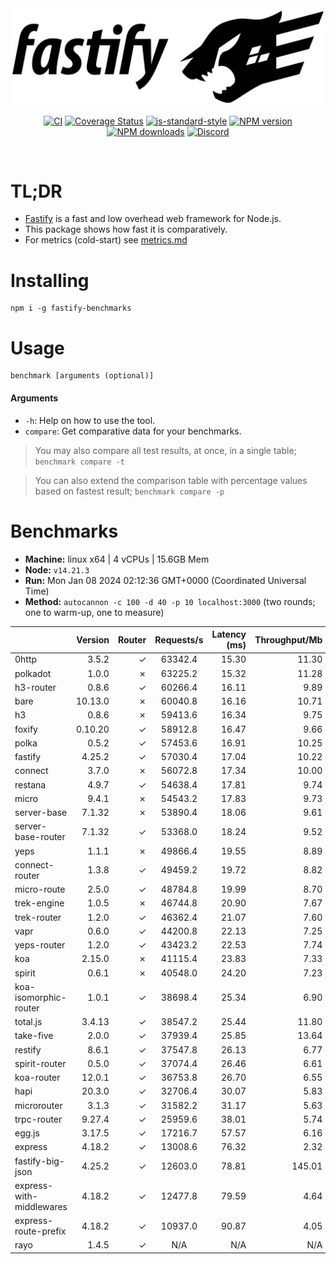 <div align="center">
  <img src="https://github.com/fastify/graphics/raw/HEAD/fastify-landscape-outlined.svg" width="650" height="auto"/>
</div>

<div align="center">

[![CI](https://github.com/fastify/fastify/workflows/ci/badge.svg)](https://github.com/fastify/fastify/actions/workflows/ci.yml)
[![Coverage Status](https://coveralls.io/repos/github/fastify/fastify/badge.svg?branch=master)](https://coveralls.io/github/fastify/fastify?branch=master)
[![js-standard-style](https://img.shields.io/badge/code%20style-standard-brightgreen.svg?style=flat)](http://standardjs.com/)
[![NPM version](https://img.shields.io/npm/v/fastify.svg?style=flat)](https://www.npmjs.com/package/fastify)
[![NPM downloads](https://img.shields.io/npm/dm/fastify.svg?style=flat)](https://www.npmjs.com/package/fastify) [![Discord](https://img.shields.io/discord/725613461949906985)](https://discord.gg/fastify)

</div>
<br />

# TL;DR

* [Fastify](https://github.com/fastify/fastify) is a fast and low overhead web framework for Node.js.
* This package shows how fast it is comparatively.
* For metrics (cold-start) see [metrics.md](./METRICS.md)

# Installing

```
npm i -g fastify-benchmarks
```

# Usage

```
benchmark [arguments (optional)]
```

#### Arguments

* `-h`: Help on how to use the tool.
* `compare`: Get comparative data for your benchmarks.

> You may also compare all test results, at once, in a single table; `benchmark compare -t`

> You can also extend the comparison table with percentage values based on fastest result; `benchmark compare -p`
# Benchmarks

* __Machine:__ linux x64 | 4 vCPUs | 15.6GB Mem
* __Node:__ `v14.21.3`
* __Run:__ Mon Jan 08 2024 02:12:36 GMT+0000 (Coordinated Universal Time)
* __Method:__ `autocannon -c 100 -d 40 -p 10 localhost:3000` (two rounds; one to warm-up, one to measure)

|                          | Version | Router | Requests/s | Latency (ms) | Throughput/Mb |
| :--                      | --:     | --:    | :-:        | --:          | --:           |
| 0http                    | 3.5.2   | ✓      | 63342.4    | 15.30        | 11.30         |
| polkadot                 | 1.0.0   | ✗      | 63225.2    | 15.32        | 11.28         |
| h3-router                | 0.8.6   | ✓      | 60266.4    | 16.11        | 9.89          |
| bare                     | 10.13.0 | ✗      | 60040.8    | 16.16        | 10.71         |
| h3                       | 0.8.6   | ✗      | 59413.6    | 16.34        | 9.75          |
| foxify                   | 0.10.20 | ✓      | 58912.8    | 16.47        | 9.66          |
| polka                    | 0.5.2   | ✓      | 57453.6    | 16.91        | 10.25         |
| fastify                  | 4.25.2  | ✓      | 57030.4    | 17.04        | 10.22         |
| connect                  | 3.7.0   | ✗      | 56072.8    | 17.34        | 10.00         |
| restana                  | 4.9.7   | ✓      | 54638.4    | 17.81        | 9.74          |
| micro                    | 9.4.1   | ✗      | 54543.2    | 17.83        | 9.73          |
| server-base              | 7.1.32  | ✗      | 53890.4    | 18.06        | 9.61          |
| server-base-router       | 7.1.32  | ✓      | 53368.0    | 18.24        | 9.52          |
| yeps                     | 1.1.1   | ✗      | 49866.4    | 19.55        | 8.89          |
| connect-router           | 1.3.8   | ✓      | 49459.2    | 19.72        | 8.82          |
| micro-route              | 2.5.0   | ✓      | 48784.8    | 19.99        | 8.70          |
| trek-engine              | 1.0.5   | ✗      | 46744.8    | 20.90        | 7.67          |
| trek-router              | 1.2.0   | ✓      | 46362.4    | 21.07        | 7.60          |
| vapr                     | 0.6.0   | ✓      | 44200.8    | 22.13        | 7.25          |
| yeps-router              | 1.2.0   | ✓      | 43423.2    | 22.53        | 7.74          |
| koa                      | 2.15.0  | ✗      | 41115.4    | 23.83        | 7.33          |
| spirit                   | 0.6.1   | ✗      | 40548.0    | 24.20        | 7.23          |
| koa-isomorphic-router    | 1.0.1   | ✓      | 38698.4    | 25.34        | 6.90          |
| total.js                 | 3.4.13  | ✓      | 38547.2    | 25.44        | 11.80         |
| take-five                | 2.0.0   | ✓      | 37939.4    | 25.85        | 13.64         |
| restify                  | 8.6.1   | ✓      | 37547.8    | 26.13        | 6.77          |
| spirit-router            | 0.5.0   | ✓      | 37074.4    | 26.46        | 6.61          |
| koa-router               | 12.0.1  | ✓      | 36753.8    | 26.70        | 6.55          |
| hapi                     | 20.3.0  | ✓      | 32706.4    | 30.07        | 5.83          |
| microrouter              | 3.1.3   | ✓      | 31582.2    | 31.17        | 5.63          |
| trpc-router              | 9.27.4  | ✓      | 25959.6    | 38.01        | 5.74          |
| egg.js                   | 3.17.5  | ✓      | 17216.7    | 57.57        | 6.16          |
| express                  | 4.18.2  | ✓      | 13008.6    | 76.32        | 2.32          |
| fastify-big-json         | 4.25.2  | ✓      | 12603.0    | 78.81        | 145.01        |
| express-with-middlewares | 4.18.2  | ✓      | 12477.8    | 79.59        | 4.64          |
| express-route-prefix     | 4.18.2  | ✓      | 10937.0    | 90.87        | 4.05          |
| rayo                     | 1.4.5   | ✓      | N/A        | N/A          | N/A           |
